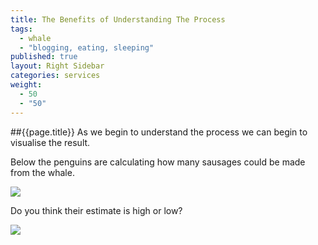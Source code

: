 ```yaml
---
title: The Benefits of Understanding The Process
tags: 
  - whale
  - "blogging, eating, sleeping"
published: true
layout: Right Sidebar
categories: services
weight: 
  - 50
  - "50"
---
```




##{{page.title}}
As we begin to understand the process we can begin to visualise the result.

Below the penguins are calculating how many sausages could be made from the whale.

![](//lh3.googleusercontent.com/-qMrdz9VoNEw/VaPbZE4yCDI/AAAAAAAAAOU/sOW9-byzevY/s750-Ic42/penguins.jpg)

Do you think their estimate is high or low?

![](//lh3.googleusercontent.com/-zQDuMGrIlck/VaPbZkmjXsI/AAAAAAAAAOc/XDsfER5Hj38/s750-Ic42/sausages.jpg)
